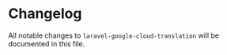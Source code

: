 # Changelog

All notable changes to `laravel-google-cloud-translation` will be documented in this file.
